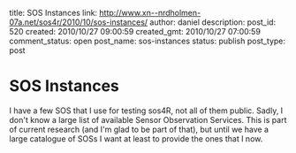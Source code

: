title: SOS Instances
link: http://www.xn--nrdholmen-07a.net/sos4r/2010/10/sos-instances/
author: daniel
description: 
post_id: 520
created: 2010/10/27 09:00:59
created_gmt: 2010/10/27 07:00:59
comment_status: open
post_name: sos-instances
status: publish
post_type: post

# SOS Instances

I have a few SOS that I use for testing sos4R, not all of them public. Sadly, I don't know a large list of available Sensor Observation Services. This is part of current research (and I'm glad to be part of that), but until we have a large catalogue of SOSs I want at least to provide the ones that I now.
